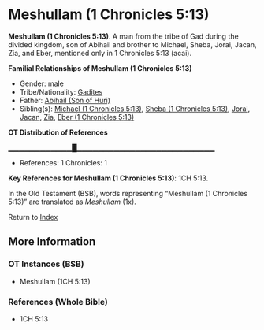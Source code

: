 # Meshullam (1 Chronicles 5:13)
**Meshullam (1 Chronicles 5:13)**. 
A man from the tribe of Gad during the divided kingdom, son of Abihail and brother to Michael, Sheba, Jorai, Jacan, Zia, and Eber, mentioned only in 1 Chronicles 5:13 (acai). 




**Familial Relationships of Meshullam (1 Chronicles 5:13)**


* Gender: male
* Tribe/Nationality: [Gadites](../../../groups/md/acai/Gad.md)
* Father: [Abihail (Son of Huri)](Abihail.3.md)
* Sibling(s): [Michael (1 Chronicles 5:13)](Michael.2.md), [Sheba (1 Chronicles 5:13)](Sheba.5.md), [Jorai](Jorai.md), [Jacan](Jacan.md), [Zia](Zia.md), [Eber (1 Chronicles 5:13)](Eber.2.md)


**OT Distribution of References**

▁▁▁▁▁▁▁▁▁▁▁▁█▁▁▁▁▁▁▁▁▁▁▁▁▁▁▁▁▁▁▁▁▁▁▁▁▁▁
* References: 1 Chronicles: 1



**Key References for Meshullam (1 Chronicles 5:13)**: 
1CH 5:13. 


In the Old Testament (BSB), words representing “Meshullam (1 Chronicles 5:13)” are translated as 
*Meshullam* (1x). 




Return to [Index](00-Index.md)

## More Information

### OT Instances (BSB)

* Meshullam (1CH 5:13)



### References (Whole Bible)

* 1CH 5:13



